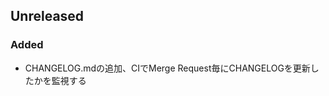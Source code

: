 <!--
Please Keep this comment on the top of this file

How to write Changelog
-----------------------

https://keepachangelog.com/ja/1.0.0/ に基づいて記述してく

Added      新機能について。
Changed    既存機能の変更について。
Deprecated 間もなく削除される機能について。
Removed    今回で削除された機能について。
Fixed      バグ修正について。
Security   脆弱性に関する場合。

-->

Unreleased
-----------

### Added
- CHANGELOG.mdの追加、CIでMerge Request毎にCHANGELOGを更新したかを監視する
